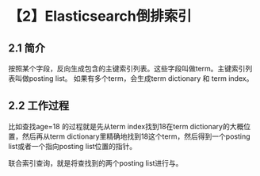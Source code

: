 # 【2】Elasticsearch倒排索引

## 2.1 简介
按照某个字段，反向生成包含的主键索引列表。这些字段叫做term。主键索引列表叫做posting list。
如果有多个term，会生成term dictionary 和 term index。

## 2.2 工作过程
比如查找age=18 的过程就是先从term index找到18在term dictionary的大概位置，然后再从term dictionary里精确地找到18这个term，然后得到一个posting list或者一个指向posting list位置的指针。

联合索引查询，就是将查找到的两个posting list进行与。